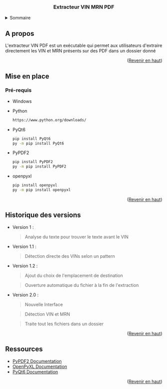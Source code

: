<!-- LOGO PROJET -->
<div align="center">
  <h3 align="center">Extracteur VIN MRN PDF</h3>
</div>

<!-- SOMMAIRE -->
<details>
  <summary>Sommaire</summary>
  <ol>
    <li>
      <a href="#a-propos">A propos</a>
    </li>
    <li>
      <a href="#mise-en-place">Mise en place</a>
      <ul>
        <li><a href="#prerequis">Pré-requis</a></li>
        <li><a href="#installation">Installation</a></li>
      </ul>
    </li>
    <li><a href="#utilisation">Utilisation</a></li>
    <lia><a href="#versionhistory">Historique des versions</a></li>
    <li><a href="#ressources">Ressources utilisés</a></li>
  </ol>
</details>

<!-- A propos -->
## A propos


L'extracteur VIN PDF est un exécutable qui permet aux utilisateurs d'extraire directement les VIN et MRN présents sur des PDF dans un dossier donné

<p align="right">(<a href="#readme-top">Revenir en haut</a>)</p>


<!-- Mise en place -->
## Mise en place

### Pré-requis

* Windows
* Python
  ```sh
  https://www.python.org/downloads/
  ```
    
* PyQt6
  ```sh
  pip install PyQt6
  py -m pip install PyQt6
  ```

* PyPDF2
  ```sh
  pip install PyPDF2
  py -m pip install PyPDF2
  ```

* openpyxl
  ```sh
  pip install openpyxl
  py -m pip install openpyxl
  ```

<p align="right">(<a href="#readme-top">Revenir en haut</a>)</p>

<!-- Historique des versions -->
## Historique des versions

- Version 1 : 

	> Analyse du texte pour trouver le texte avant le VIN

- Version 1.1 :

	> Détection directe des VINs selon un pattern

- Version 1.2 :

  > Ajout du choix de l'emplacement de destination

  > Ouverture automatique du fichier à la fin de l'extraction

- Version 2.0 :

  > Nouvelle Interface
  
  > Détection VIN et MRN
 
  > Traite tout les fichiers dans un dossier

<p align="right">(<a href="#readme-top">Revenir en haut</a>)</p>

<!-- Ressources utilisées -->
## Ressources

* [PyPDF2 Documentation](https://pypdf2.readthedocs.io/en/3.0.0/)
* [OpenPyXL Documentation](https://openpyxl.readthedocs.io/en/stable/)
* [PyQt6 Documentation](https://www.riverbankcomputing.com/static/Docs/PyQt6/)
<p align="right">(<a href="#readme-top">Revenir en haut</a>)</p>
